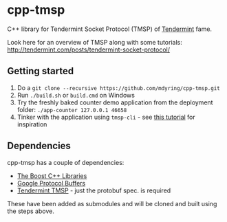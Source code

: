 # cpp-tmsp
C++ library for Tendermint Socket Protocol (TMSP) of [Tendermint](http://www.tendermint.com) fame.

Look here for an overview of TMSP along with some tutorials: http://tendermint.com/posts/tendermint-socket-protocol/


## Getting started

1. Do a `git clone --recursive https://github.com/mdyring/cpp-tmsp.git`
2. Run `./build.sh` or `build.cmd` on Windows
3. Try the freshly baked counter demo application from the deployment folder: `./app-counter 127.0.0.1 46658`
4. Tinker with the application using `tmsp-cli` - see [this tutorial](http://tendermint.com/tutorials/run-your-first-tmsp-application/) for inspiration


## Dependencies
cpp-tmsp has a couple of dependencies:

* [The Boost C++ Libraries](https://github.com/boostorg/boost)
* [Google Protocol Buffers](https://github.com/google/protobuf)
* [Tendermint TMSP](https://github.com/tendermint/tmsp) - just the protobuf spec. is required

These have been added as submodules and will be cloned and built using the steps above.
